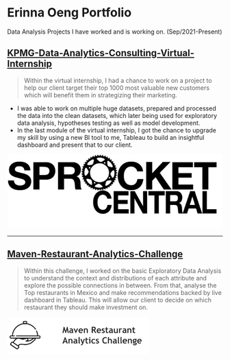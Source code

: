 # Erinna Oeng Portfolio
Data Analysis Projects I have worked and is working on. (Sep/2021-Present)

## [KPMG-Data-Analytics-Consulting-Virtual-Internship](https://github.com/erinnaog/KPMG-Data-Analytics-Consulting-Virtual-Internship)
> Within the virtual internship, I had a chance to work on a project to help our client target their top 1000 most valuable new customers which will benefit them in strategizing their marketing. 
- I was able to work on multiple huge datasets, prepared and processed the data into the clean datasets, which later being used for exploratory data analysis, hypotheses testing as well as model development. 
- In the last module of the virtual internship, I got the chance to upgrade my skill by using a new BI tool to me, Tableau to build an insightful dashboard and present that to our client.

![Sprocket Central](/images/sprocket_central_logo.png)

---

## [Maven-Restaurant-Analytics-Challenge](https://github.com/erinnaog/Maven-Restaurant-Challenge)
> Within this challenge, I worked on the basic Exploratory Data Analysis to understand the context and distributions of each attribute and explore the possible connections in between. 
From that, analyse the Top restaurants in Mexico and make recommendations backed by live dashboard in Tableau. This will allow our client to decide on which restaurant they should make investment on.

![Maven Restaurant Analytics Challenge](https://github.com/erinnaog/Maven-Restaurant-Challenge/blob/main/Logo.png)

